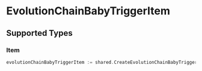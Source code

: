 # EvolutionChainBabyTriggerItem


## Supported Types

### Item

```go
evolutionChainBabyTriggerItem := shared.CreateEvolutionChainBabyTriggerItemItem(shared.Item{/* values here */})
```

